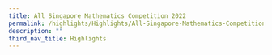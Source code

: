 ```yaml
---
title: All Singapore Mathematics Competition 2022
permalink: /highlights/Highlights/All-Singapore-Mathematics-Competition-2022/
description: ""
third_nav_title: Highlights
---
```

